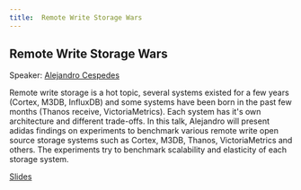 ```yaml
---
title:  Remote Write Storage Wars
---
```


## Remote Write Storage Wars

Speaker: [Alejandro Cespedes](/2019-munich/speakers/alejandro-cespedes/)

Remote write storage is a hot topic, several systems existed for a few years (Cortex, M3DB, InfluxDB) and some systems have been born in the past few months (Thanos receive, VictoriaMetrics). Each system has it's own architecture and different trade-offs.  In this talk, Alejandro will present adidas findings on experiments to benchmark various remote write open source storage systems such as Cortex, M3DB, Thanos, VictoriaMetrics and others. The experiments try to benchmark scalability and elasticity of each storage system.

[Slides](/2019-munich/slides/remote-write-storage-wars.pdf)
